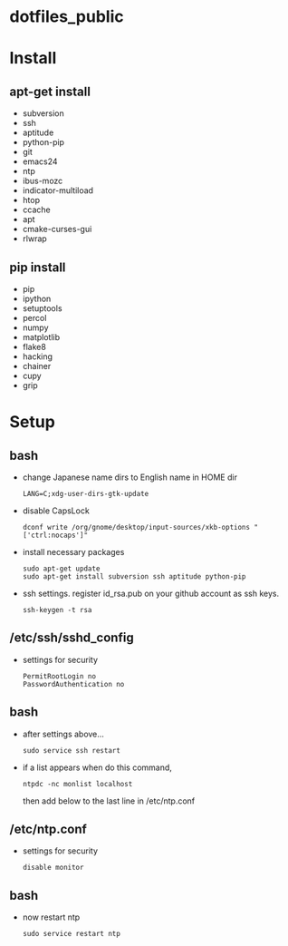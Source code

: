 # dotfiles_public


Install
=======

apt-get install
---------------
  - subversion
  - ssh
  - aptitude
  - python-pip
  - git
  - emacs24
  - ntp
  - ibus-mozc
  - indicator-multiload
  - htop
  - ccache
  - apt
  - cmake-curses-gui
  - rlwrap


pip install
-----------
  - pip
  - ipython
  - setuptools
  - percol
  - numpy
  - matplotlib
  - flake8
  - hacking
  - chainer
  - cupy
  - grip


Setup
=====

bash
----
  - change Japanese name dirs to English name in HOME dir
    ```
    LANG=C;xdg-user-dirs-gtk-update
    ```

  - disable CapsLock
    ```
    dconf write /org/gnome/desktop/input-sources/xkb-options "['ctrl:nocaps']"
    ```

  - install necessary packages
    ```
    sudo apt-get update
    sudo apt-get install subversion ssh aptitude python-pip
    ```

  - ssh settings.
    register id_rsa.pub on your github account as ssh keys.
    ```
    ssh-keygen -t rsa
    ```


/etc/ssh/sshd_config
--------------------
  - settings for security
    ```
    PermitRootLogin no
    PasswordAuthentication no
    ```


bash
----
  - after settings above...
    ```
    sudo service ssh restart
    ```

  - if a list appears when do this command,
    ```
    ntpdc -nc monlist localhost
    ```
    then add below to the last line in /etc/ntp.conf


/etc/ntp.conf
-------------
  - settings for security
    ```
    disable monitor
    ```


bash
----
  - now restart ntp
    ```
    sudo service restart ntp
    ```
